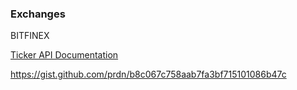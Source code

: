 ### Exchanges

BITFINEX

[Ticker API Documentation](https://bitfinex.readme.io/v2/reference#ws-public-ticker)

https://gist.github.com/prdn/b8c067c758aab7fa3bf715101086b47c